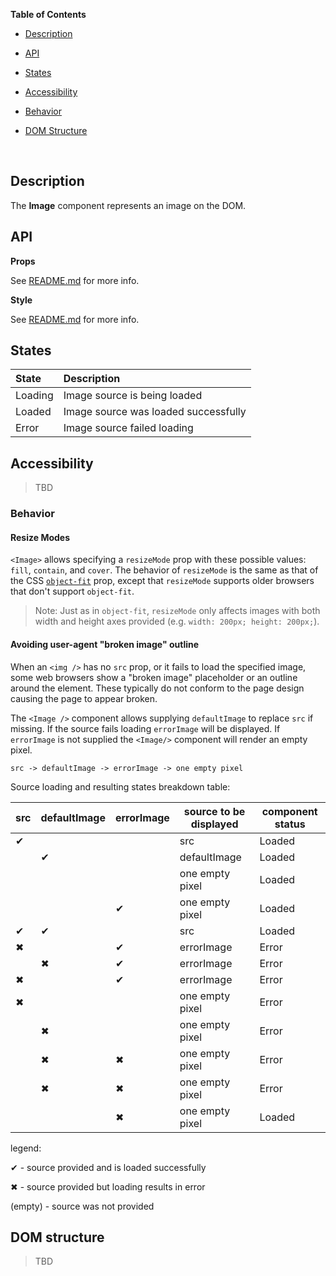 **Table of Contents**

- [Description](#description)

- [API](#api)

- [States](#states-(if-applicable))

- [Accessibility](#accessibility)

- [Behavior](#behavior)

- [DOM Structure](#dom-structure)

  ​



## Description

The **Image** component represents an image on the DOM.

## API

**Props**

See [README.md](./README.md) for more info. 

**Style**

See [README.md](./README.md) for more info. 

## States

| State   | Description                              | 
| :------ | :--------------------------------------- | 
| Loading | Image source is being loaded             | 
| Loaded  | Image source was loaded successfully          | 
| Error   | Image source failed loading | 



## Accessibility

> TBD


### Behavior

 
#### Resize Modes

`<Image>` allows specifying a `resizeMode` prop with these possible values: `fill`, `contain`, and `cover`. The behavior of `resizeMode` is the same as that of the CSS [`object-fit`](https://developer.mozilla.org/en-US/docs/Web/CSS/object-fit) prop, except that `resizeMode` supports older browsers that don't support `object-fit`.

> Note: Just as in `object-fit`, `resizeMode` only affects images with both width and height axes provided (e.g. `width: 200px; height: 200px;`).

#### Avoiding user-agent "broken image" outline

When an `<img />` has no `src` prop, or it fails to load the specified image, some web browsers show a "broken image" placeholder or an outline around the element. These typically do not conform to the page design causing the page to appear broken.

The `<Image />` component allows supplying `defaultImage` to replace `src` if missing. If the source fails loading `errorImage` will be displayed. If `errorImage` is not supplied the `<Image/>` component will render an empty pixel.

```
src -> defaultImage -> errorImage -> one empty pixel
```

Source loading and resulting states breakdown table:

| src | defaultImage | errorImage | source to be displayed | component status |
| --- | ------------ | ---------- | ---------------------- | ---------------- |
| ✔ | |  | src | Loaded |
|  |✔ |  | defaultImage | Loaded |
|  | |  | one empty pixel | Loaded |
|  |  | ✔ | one empty pixel | Loaded |
| ✔ | ✔ |  | src | Loaded |
| ✖ |  | ✔ | errorImage | Error |
|  | ✖  | ✔ | errorImage | Error |
| ✖ |  | ✔ | errorImage | Error |
| ✖ |  |  | one empty pixel | Error |
|  | ✖ |  | one empty pixel | Error |
|  | ✖ | ✖ | one empty pixel | Error |
|  | ✖ | ✖ | one empty pixel | Error |
|  |  | ✖ | one empty pixel | Loaded |



legend:

✔ - source provided and is loaded successfully

✖ - source provided but loading results in error

(empty) - source was not provided



## DOM structure
> TBD
